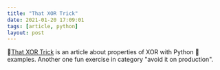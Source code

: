 ```yaml
---
title: "That XOR Trick"
date: 2021-01-20 17:09:01
tags: [article, python]
layout: post
---
```


📄[That XOR Trick](https://florian.github.io/xor-trick/) is an article about properties of XOR with Python 🐍 examples. Another one fun exercise in category "avoid it on production".
